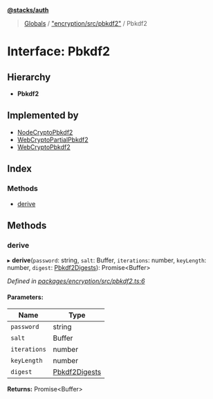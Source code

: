 **[@stacks/auth](../README.md)**

> [Globals](../globals.md) / ["encryption/src/pbkdf2"](../modules/_encryption_src_pbkdf2_.md) / Pbkdf2

# Interface: Pbkdf2

## Hierarchy

- **Pbkdf2**

## Implemented by

- [NodeCryptoPbkdf2](../classes/_encryption_src_pbkdf2_.nodecryptopbkdf2.md)
- [WebCryptoPartialPbkdf2](../classes/_encryption_src_pbkdf2_.webcryptopartialpbkdf2.md)
- [WebCryptoPbkdf2](../classes/_encryption_src_pbkdf2_.webcryptopbkdf2.md)

## Index

### Methods

- [derive](_encryption_src_pbkdf2_.pbkdf2.md#derive)

## Methods

### derive

▸ **derive**(`password`: string, `salt`: Buffer, `iterations`: number, `keyLength`: number, `digest`: [Pbkdf2Digests](../modules/_encryption_src_pbkdf2_.md#pbkdf2digests)): Promise\<Buffer>

_Defined in [packages/encryption/src/pbkdf2.ts:6](https://github.com/blockstack/blockstack.js/blob/26419086/packages/encryption/src/pbkdf2.ts#L6)_

#### Parameters:

| Name         | Type                                                                 |
| ------------ | -------------------------------------------------------------------- |
| `password`   | string                                                               |
| `salt`       | Buffer                                                               |
| `iterations` | number                                                               |
| `keyLength`  | number                                                               |
| `digest`     | [Pbkdf2Digests](../modules/_encryption_src_pbkdf2_.md#pbkdf2digests) |

**Returns:** Promise\<Buffer>
